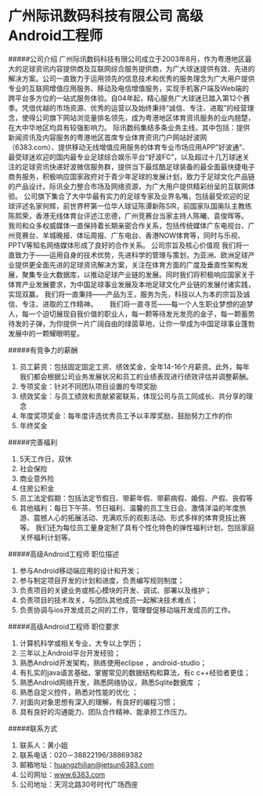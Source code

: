 广州际讯数码科技有限公司    高级Android工程师
=========
#####公司介绍
广州际讯数码科技有限公司成立于2003年8月，作为粤港地区最大的足球资讯内容提供商及互联网综合服务提供商，为广大球迷提供有效、先进的解决方案。公司一直致力于运用领先的信息技术和优秀的服务理念为广大用户提供专业的互联网增值应用服务、移动及电信增值服务，实现手机客户端及Web端的跨平台多方位的一站式服务体验。自04年起，精心服务广大球迷已踏入第12个赛季。凭借优越的市场资源、优秀的运营以及始终秉持“诚信、专注、进取”的经营理念，使得公司旗下网站浏览量排名领先，成为粤港地区体育资讯服务的业内翘楚，在大中华地区均具有较强影响力。
际讯数码集结多条业务主线，其中包括：提供新闻资讯及内容服务的粤港地区首席专业体育资讯门户网站好波网（6383.com）、提供移动无线增值应用服务的体育专业市场应用APP”好波通”、最受球迷欢迎的国内最专业足球综合娱乐平台“好波FC”，以及超过十几万球迷关注的足球资讯快递好波微信服务群，提供当下最炫酷足球装备的最全面最快捷电子商务服务，积极响应国家政府对于青少年足球的发展计划，致力于足球文化产品链的产品设计。际讯全力整合市场及网络资源，为广大用户提供精彩纷呈的互联网体验。
公司旗下集合了大中华最有实力的足球专家及业界名嘴，包括最受欢迎的足球评述名家何辉，前世界杯第一位华人球证陈谭新陈SIR，前国家队国奥队主教练陈熙荣，香港无线体育台评述江忠德，广州竞赛台当家主持人陈曦、袁俊晖等。
我司和众多权威媒体一直保持着长期亲密合作关系，包括传统媒体广东电视台、广州竞赛台、羊城晚报、体坛周报、广东电台、香港NOW体育等，同时与乐视、PPTV等知名网络媒体形成了良好的合作关系。
公司宗旨及核心价值观
我们将一直致力于——运用自身的技术优势，先进科学的管理与策划，为亚洲、欧洲足球产业提供更全面先进的足球资讯解决方案，关注在体育方面的广度及垂直性架构发展，聚集专业大数据库，以推动足球产业链的发展。同时我们将积极响应国家关于体育产业发展要求，为中国足球事业发展及本地足球文化产业链的发展付诸实践，实现双赢。
我们将一直秉持——产品为王，服务为先，科技以人为本的宗旨及诚信、专注、进取的工作精神。　　
我们将一直寻觅——每一个人生职业梦想的追梦人，每一个迫切展现自我价值的职业人，每一颗等待发光发亮的金子，每一颗蓄势待发的子弹，为你提供一片广阔自由的绿茵草地，让你一举成为中国足球事业蓬勃发展中的一颗耀眼明星。

#####有竞争力的薪酬
1. 员工薪资：包括固定固定工资、绩效奖金，全年14-16个月薪资。此外，每年我们都会根据公司业务发展状况和员工的业绩表现进行绩效评估并调整薪酬。
2. 专项奖金：针对不同团队项目设置的专项奖励
3. 绩效奖金：与员工绩效和贡献紧密联系，体现公司与员工同成长、共分享的理念
4. 年度奖项奖金：每年度评选优秀员工予以丰厚奖励，鼓励努力工作的你
5. 年终奖金

#####完善福利
1. 5天工作日，双休
2. 社会保险
3. 商业意外险
4. 住房公积金
5. 员工法定假期：包括法定节假日、带薪年假、带薪病假、婚假、产假、丧假等
6. 其他福利：每日下午茶、节日福利、温馨的员工生日会、激情洋溢的年度旅游、震撼人心的拓展活动、充满欢乐的观影活动、形式多样的体育竞技比赛等。
我们还为每位员工量身定制了具有个性化特色的弹性福利计划，包括家庭关怀福利计划等。

#####高级Android工程师 职位描述
1. 参与Android移动端应用的设计和开发；
2. 参与制定项目开发的计划和进度，负责编写规则制度；
3. 负责项目的关键业务或核心模块的开发、调试、部署以及维护；
4. 负责项目的技术攻关，与团队其他成员一起解决技术难点；
5. 负责协调与ios开发成员之间的工作，管理督促移动端开发成员的工作。

#####高级Android工程师 职位要求
1. 计算机科学或相关专业，大专以上学历； 
2. 三年以上Android平台开发经验； 
3. 熟悉Android开发架构，熟练使用eclipse ，android-studio； 
4. 有扎实的java语言基础，掌握常见的数据结构和算法，有c c++经验者更佳； 
5. 熟悉Android网络开发，熟悉网络协议，熟悉Sqlite数据库 ；
6. 熟悉自定义控件，熟悉对性能的优化 ；
7. 对面向对象思想有深入的理解，有良好的编程习惯；
8. 具有良好的沟通能力、团队合作精神、能承担工作压力。

#####联系方式
1. 联系人：黄小姐
2. 联系电话：020－38822196/38869382
3. 邮箱地址：[huangzhilian@jetsun6383.com](huangzhilian@jetsun6383.com)
4. 公司网址：www.6383.com
5. 公司地址：天河北路30号时代广场西座
